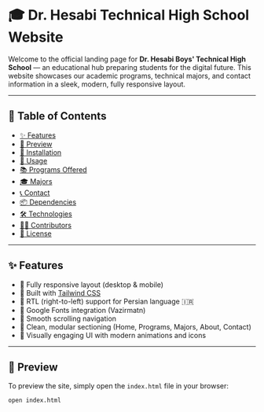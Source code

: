 # 🎓 Dr. Hesabi Technical High School Website

Welcome to the official landing page for **Dr. Hesabi Boys' Technical High School** — an educational hub preparing students for the digital future. This website showcases our academic programs, technical majors, and contact information in a sleek, modern, fully responsive layout.

---

## 📑 Table of Contents

- [✨ Features](#-features)
- [📸 Preview](#-preview)
- [🚀 Installation](#-installation)
- [🧭 Usage](#-usage)
- [📚 Programs Offered](#-programs-offered)
- [🎓 Majors](#-majors)
- [📞 Contact](#-contact)
- [📦 Dependencies](#-dependencies)
- [🛠️ Technologies](#-technologies)
- [🧑‍💻 Contributors](#-contributors)
- [🪪 License](#-license)

---

## ✨ Features

- 🔹 Fully responsive layout (desktop & mobile)
- 🔹 Built with [Tailwind CSS](https://tailwindcss.com/)
- 🔹 RTL (right-to-left) support for Persian language 🇮🇷
- 🔹 Google Fonts integration (Vazirmatn)
- 🔹 Smooth scrolling navigation
- 🔹 Clean, modular sectioning (Home, Programs, Majors, About, Contact)
- 🔹 Visually engaging UI with modern animations and icons

---

## 📸 Preview

To preview the site, simply open the `index.html` file in your browser:

```bash
open index.html
